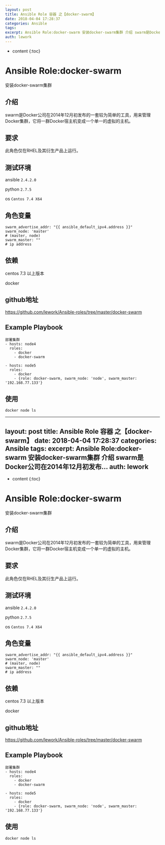 ```yaml
---
layout: post
title: Ansible Role 容器 之【docker-swarm】
date: 2018-04-04 17:28:37
categories: Ansible
tags:
excerpt: Ansible Role:docker-swarm 安装docker-swarm集群 介绍 swarm是Docker公司在2014年12月初发布...
auth: lework
---
```

* content
{:toc}

# Ansible Role:docker-swarm

安装docker-swarm集群

## 介绍

swarm是Docker公司在2014年12月初发布的一套较为简单的工具，用来管理Docker集群，它将一群Docker宿主机变成一个单一的虚拟的主机。



## 要求

此角色仅在RHEL及其衍生产品上运行。

## 测试环境

ansible `2.4.2.0`

python `2.7.5`

os `Centos 7.4 X64`

## 角色变量
    swarm_advertise_addr: "{{ ansible_default_ipv4.address }}"
    swarm_node: 'master'
    # (master, node)
    swarm_master: ""
    # ip address

## 依赖

centos 7.3 以上版本

docker

## github地址
https://github.com/lework/Ansible-roles/tree/master/docker-swarm

## Example Playbook
    部署集群
    - hosts: node4
      roles:
        - docker
        - docker-swarm

    - hosts: node5
      roles:
        - docker
        - {role: docker-swarm, swarm_node: 'node', swarm_master: '192.168.77.133'}


## 使用
```
docker node ls
```
---
layout: post
title: Ansible Role 容器 之【docker-swarm】
date: 2018-04-04 17:28:37
categories: Ansible
tags:
excerpt: Ansible Role:docker-swarm 安装docker-swarm集群 介绍 swarm是Docker公司在2014年12月初发布...
auth: lework
---
* content
{:toc}

# Ansible Role:docker-swarm

安装docker-swarm集群

## 介绍

swarm是Docker公司在2014年12月初发布的一套较为简单的工具，用来管理Docker集群，它将一群Docker宿主机变成一个单一的虚拟的主机。



## 要求

此角色仅在RHEL及其衍生产品上运行。

## 测试环境

ansible `2.4.2.0`

python `2.7.5`

os `Centos 7.4 X64`

## 角色变量
    swarm_advertise_addr: "{{ ansible_default_ipv4.address }}"
    swarm_node: 'master'
    # (master, node)
    swarm_master: ""
    # ip address

## 依赖

centos 7.3 以上版本

docker

## github地址
https://github.com/lework/Ansible-roles/tree/master/docker-swarm

## Example Playbook
    部署集群
    - hosts: node4
      roles:
        - docker
        - docker-swarm

    - hosts: node5
      roles:
        - docker
        - {role: docker-swarm, swarm_node: 'node', swarm_master: '192.168.77.133'}


## 使用
```
docker node ls
```
